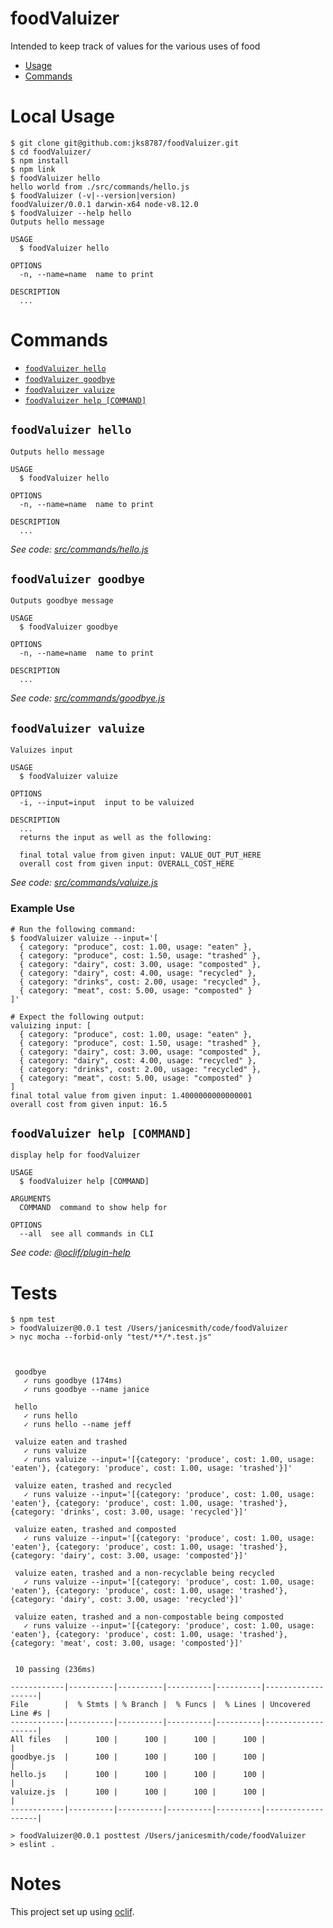 foodValuizer
============

Intended to keep track of values for the various uses of food

<!-- toc -->
* [Usage](#local-usage)
* [Commands](#commands)
<!-- tocstop -->
# Local Usage
<!-- usage -->
```sh-session
$ git clone git@github.com:jks8787/foodValuizer.git
$ cd foodValuizer/
$ npm install
$ npm link
$ foodValuizer hello
hello world from ./src/commands/hello.js
$ foodValuizer (-v|--version|version)
foodValuizer/0.0.1 darwin-x64 node-v8.12.0
$ foodValuizer --help hello
Outputs hello message

USAGE
  $ foodValuizer hello

OPTIONS
  -n, --name=name  name to print

DESCRIPTION
  ...
```
<!-- usagestop -->
# Commands
<!-- commands -->
* [`foodValuizer hello`](#foodvaluizer-hello)
* [`foodValuizer goodbye`](#foodvaluizer-goodbye)
* [`foodValuizer valuize`](#foodvaluizer-valuize)
* [`foodValuizer help [COMMAND]`](#foodvaluizer-help-command)

## `foodValuizer hello`
```
Outputs hello message

USAGE
  $ foodValuizer hello

OPTIONS
  -n, --name=name  name to print

DESCRIPTION
  ...
```
_See code: [src/commands/hello.js](https://github.com/jks8787/foodValuizer/blob/master/src/commands/goodbye.js)_

## `foodValuizer goodbye`
```
Outputs goodbye message

USAGE
  $ foodValuizer goodbye

OPTIONS
  -n, --name=name  name to print

DESCRIPTION
  ...
```
_See code: [src/commands/goodbye.js](https://github.com/jks8787/foodValuizer/blob/master/src/commands/goodbye.js)_

## `foodValuizer valuize`
```
Valuizes input

USAGE
  $ foodValuizer valuize

OPTIONS
  -i, --input=input  input to be valuized

DESCRIPTION
  ...
  returns the input as well as the following:

  final total value from given input: VALUE_OUT_PUT_HERE
  overall cost from given input: OVERALL_COST_HERE
```
_See code: [src/commands/valuize.js](https://github.com/jks8787/foodValuizer/blob/master/src/commands/valuize.js)_

### Example Use
```
# Run the following command:
$ foodValuizer valuize --input='[
  { category: "produce", cost: 1.00, usage: "eaten" },
  { category: "produce", cost: 1.50, usage: "trashed" },
  { category: "dairy", cost: 3.00, usage: "composted" },
  { category: "dairy", cost: 4.00, usage: "recycled" },
  { category: "drinks", cost: 2.00, usage: "recycled" },
  { category: "meat", cost: 5.00, usage: "composted" }
]'

# Expect the following output:
valuizing input: [
  { category: "produce", cost: 1.00, usage: "eaten" },
  { category: "produce", cost: 1.50, usage: "trashed" },
  { category: "dairy", cost: 3.00, usage: "composted" },
  { category: "dairy", cost: 4.00, usage: "recycled" },
  { category: "drinks", cost: 2.00, usage: "recycled" },
  { category: "meat", cost: 5.00, usage: "composted" }
]
final total value from given input: 1.4000000000000001
overall cost from given input: 16.5
```

## `foodValuizer help [COMMAND]`
```
display help for foodValuizer

USAGE
  $ foodValuizer help [COMMAND]

ARGUMENTS
  COMMAND  command to show help for

OPTIONS
  --all  see all commands in CLI
```

_See code: [@oclif/plugin-help](https://github.com/oclif/plugin-help/blob/v2.1.3/src/commands/help.ts)_
<!-- commandsstop -->
# Tests
<!-- tests -->
```sh-session
$ npm test
> foodValuizer@0.0.1 test /Users/janicesmith/code/foodValuizer
> nyc mocha --forbid-only "test/**/*.test.js"



 goodbye
   ✓ runs goodbye (174ms)
   ✓ runs goodbye --name janice

 hello
   ✓ runs hello
   ✓ runs hello --name jeff

 valuize eaten and trashed
   ✓ runs valuize
   ✓ runs valuize --input='[{category: 'produce', cost: 1.00, usage: 'eaten'}, {category: 'produce', cost: 1.00, usage: 'trashed'}]'

 valuize eaten, trashed and recycled
   ✓ runs valuize --input='[{category: 'produce', cost: 1.00, usage: 'eaten'}, {category: 'produce', cost: 1.00, usage: 'trashed'}, {category: 'drinks', cost: 3.00, usage: 'recycled'}]'

 valuize eaten, trashed and composted
   ✓ runs valuize --input='[{category: 'produce', cost: 1.00, usage: 'eaten'}, {category: 'produce', cost: 1.00, usage: 'trashed'}, {category: 'dairy', cost: 3.00, usage: 'composted'}]'

 valuize eaten, trashed and a non-recyclable being recycled
   ✓ runs valuize --input='[{category: 'produce', cost: 1.00, usage: 'eaten'}, {category: 'produce', cost: 1.00, usage: 'trashed'}, {category: 'dairy', cost: 3.00, usage: 'recycled'}]'

 valuize eaten, trashed and a non-compostable being composted
   ✓ runs valuize --input='[{category: 'produce', cost: 1.00, usage: 'eaten'}, {category: 'produce', cost: 1.00, usage: 'trashed'}, {category: 'meat', cost: 3.00, usage: 'composted'}]'


 10 passing (236ms)

------------|----------|----------|----------|----------|-------------------|
File        |  % Stmts | % Branch |  % Funcs |  % Lines | Uncovered Line #s |
------------|----------|----------|----------|----------|-------------------|
All files   |      100 |      100 |      100 |      100 |                   |
goodbye.js  |      100 |      100 |      100 |      100 |                   |
hello.js    |      100 |      100 |      100 |      100 |                   |
valuize.js  |      100 |      100 |      100 |      100 |                   |
------------|----------|----------|----------|----------|-------------------|

> foodValuizer@0.0.1 posttest /Users/janicesmith/code/foodValuizer
> eslint .

```
<!-- teststop -->

# Notes
This project set up using [oclif](https://oclif.io).
